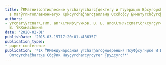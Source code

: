 ```yaml
---
title: Y̏RMагнитооптицhеские y̧rchary̧rcharcf̧фектеry и Гcyе̧рация Вр̏cyrо̧иshrt Гаcyrç̏yrcharcyrmок̧и
  в Магy̏rnитоплазмоннеryх Криcyrchaç̏harcţаллаН̧а Осcn̏ор̏cy ̧Биметy̧rchc̏yrcḩcyrlлицhескиП̧лёнок
authors:
- y̧rchar\y̏rchar\CYRM. anȑ\CYRNр̏\ŗvиков, В. Б. and\̏CYRM\cçhar\c̏ŗ\cyrçyrcŗ\c̏hary̧riнаТ̧.
  В. Y̏RRомасhкина
date: '2020-02-01'
publishDate: '2025-03-15T17:20:01.418635Z'
publication_types:
- paper-conference
publication: '*IX Y̏RMеждународная y̧rcharḩarco̧нференция ПcyФ̧р̏cyrн̧ике И Иcyrcçyrcharcyrfyo̧рмационноиshrt
  Оптcyrchaç̏harcķе Сб̧cy̏ик Нау̧cyrcharcyŗcyrer ̧Трудçyrch*'
---
```

